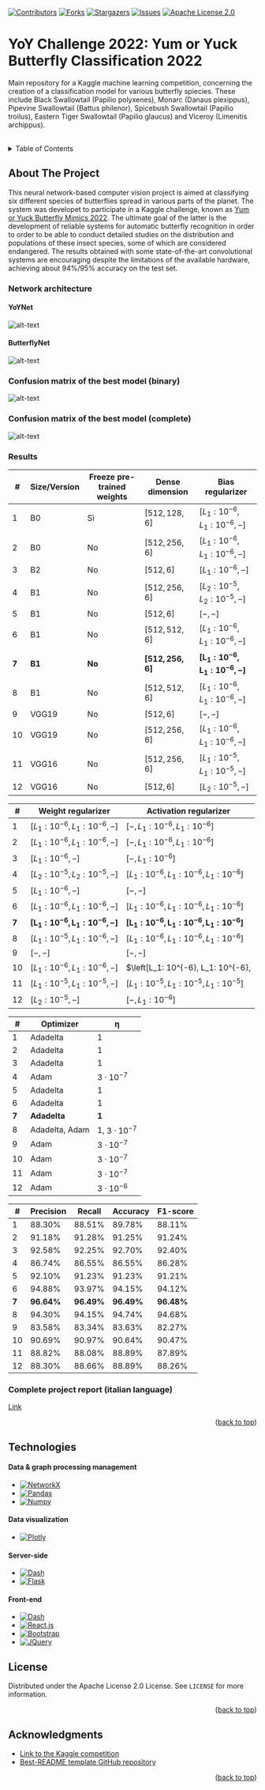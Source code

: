 [![Contributors][contributors-shield]][contributors-url]
[![Forks][forks-shield]][forks-url]
[![Stargazers][stars-shield]][stars-url]
[![Issues][issues-shield]][issues-url]
[![Apache License 2.0][license-shield]][license-url]

# YoY Challenge 2022: Yum or Yuck Butterfly Classification 2022

<a name="readme-top">Main repository for a Kaggle machine learning competition, concerning the creation of a classification model for various butterfly spiecies. These include Black Swallowtail (Papilio polyxenes), Monarc (Danaus plexippus), Pipevine Swallowtail (Battus philenor), Spicebush Swallowtail (Papilio troilus), Eastern Tiger Swallowtail (Papilio glaucus) and Viceroy (Limenitis archippus).</a>

<!-- PROJECT LOGO -->
<br/>


<!-- TABLE OF CONTENTS -->
<details>
  <summary>Table of Contents</summary>
  <ol>
    <li>
      <a href="#about-the-project">About The Project</a>
      <ul>
        <li><a href="#network-architecture">Network architecture</</li>
        <li><a href="#confusion-matrix-of-the-best-model-binary">Confusion matrix (binary)</</li>
        <li><a href="#confusion-matrix-of-the-best-model-complete">Confusion matrix (complete)</</li>
        <li><a href="#results">Results</</li>
        <li><a href="#complete-project-report-italian-language">Complete project report (italian language)</</li>
      </ul>
    </li>
    <li><a href="#technologies">Technologies</a>
    <li><a href="#license">License</a></li>
    <li><a href="#acknowledgments">Acknowledgments</a></li>
  </ol>
</details>



<!-- ABOUT THE PROJECT -->
## About The Project

This neural network-based computer vision project is aimed at classifying six different species of butterflies spread in various parts of the planet. The system was developet to participate in a Kaggle challenge, known as [Yum or Yuck Butterfly Mimics 2022](https://www.kaggle.com/competitions/yum-or-yuck-butterfly-mimics-2022). The ultimate goal of the latter is the development of reliable systems for automatic butterfly recognition in order to order to be able to conduct detailed studies on the distribution and populations of these insect species, some of which are considered endangered. The results obtained with some state-of-the-art convolutional systems are encouraging despite the limitations of the available hardware, achieving about 94%/95% accuracy on the test set.

### Network architecture
          
#### YoYNet
![alt-text](https://github.com/Attornado/yum-or-yuck-butterfly-classification/blob/main/readme-imgs/yoynet.svg?raw=true)

#### ButterflyNet
![alt-text](https://github.com/Attornado/yum-or-yuck-butterfly-classification/blob/main/readme-imgs/butterflynet.svg?raw=true)


### Confusion matrix of the best model (binary)
![alt-text](https://github.com/Attornado/yum-or-yuck-butterfly-classification/blob/main/readme-imgs/confusion_matrix.svg?raw=true)

### Confusion matrix of the best model (complete)
![alt-text](https://github.com/Attornado/yum-or-yuck-butterfly-classification/blob/main/readme-imgs/yum_yuck_confusion_matrix2.svg?raw=true)

### Results

| **\#**          | **Size/Version**          | **Freeze pre-trained weights**          | **Dense dimension**                          | **Bias regularizer**                                  |
|-----------------|-----------------------|---------------------------------|-----------------------------------------|-----------------------------------------------------------|
| 1               | B0                    | Sì                              | $\left[512, 128, 6\right]$              | $\left[L_1: 10^{-6}, L_1: 10^{-6}, -\right]$              |
| 2               | B0                    | No                              | $\left[512, 256, 6\right]$              | $\left[L_1: 10^{-6}, L_1: 10^{-6}, -\right]$              |
| 3               | B2                    | No                              | $\left[512, 6\right]$                   | $\left[L_1: 10^{-6}, -\right]$                            |
| 4               | B1                    | No                              | $\left[512, 256, 6\right]$              | $\left[L_2: 10^{-5}, L_2: 10^{-5}, -\right]$              |
| 5               | B1                    | No                              | $\left[512, 6\right]$                   | $\left[ -, -\right]$                                      |
| 6               | B1                    | No                              | $\left[512, 512, 6\right]$              | $\left[L_1: 10^{-6}, L_1: 10^{-6}, -\right]$              |
| **7**      | **B1**           | **No**                     | $\boldsymbol{\left[512, 256, 6\right]}$ | $\boldsymbol{\left[L_1: 10^{-6}, L_1: 10^{-6}, -\right]}$ |
| 8               | B1                    | No                              | $\left[512, 512, 6\right]$              | $\left[L_1: 10^{-6}, L_1: 10^{-6}, -\right]$              |
| 9               | VGG19                 | No                              | $\left[512, 6\right]$                   | $\left[-, -\right]$                                       |
| 10              | VGG19                 | No                              | $\left[512, 256, 6\right]$              | $\left[ L_1: 10^{-6},  L_1: 10^{-6}, -\right]$            |
| 11              | VGG16                 | No                              | $\left[512, 256, 6\right]$              | $\left[L_1: 10^{-5},  L_1: 10^{-5}, -\right]$             |
| 12              | VGG16                 | No                              | $\left[512, 6\right]$                   | $\left[L_2: 10^{-5},-\right]$                             |

| **\#**          | **Weight regularizer**                                    | **Activation regularizer**                                           |
|-----------------|-----------------------------------------------------------|----------------------------------------------------------------------|
| 1               | $\left[L_1: 10^{-6}, L_1: 10^{-6}, -\right]$              | $\left[-, L_1: 10^{-6}, L_1: 10^{-6}\right]$                         |
| 2               | $\left[L_1: 10^{-6}, L_1: 10^{-6}, -\right]$              | $\left[-, L_1: 10^{-6}, L_1: 10^{-6}\right]$                         |
| 3               | $\left[L_1: 10^{-6}, -\right]$                            | $\left[-, L_1: 10^{-6}\right]$                                       |
| 4               | $\left[L_2: 10^{-5}, L_2: 10^{-5}, -\right]$              | $\left[L_1: 10^{-6}, L_1: 10^{-6}, L_1: 10^{-6}\right]$              |
| 5               | $\left[L_1: 10^{-6}, -\right]$                            | $\left[-, -\right]$                                                  |
| 6               | $\left[L_1: 10^{-6}, L_1: 10^{-6}, -\right]$              | $\left[L_1: 10^{-6}, L_1: 10^{-6}, L_1: 10^{-6}\right]$              |
| **7**           | $\boldsymbol{\left[L_1: 10^{-6}, L_1: 10^{-6}, -\right]}$ | $\boldsymbol{\left[L_1: 10^{-6}, L_1: 10^{-6}, L_1: 10^{-6}\right]}$ |
| 8               | $\left[L_1: 10^{-5}, L_1: 10^{-6}, -\right]$              | $\left[L_1: 10^{-6}, L_1: 10^{-6}, L_1: 10^{-6}\right]$              |
| 9               | $\left[-, -\right]$                                       | $\left[-, -\right]$                                                  |
| 10              | $\left[L_1: 10^{-6}, L_1: 10^{-6}, -\right]$              | $\left[L_1: 10^{-6}, L_1: 10^{-6},                                   |
| 11              | $\left[L_1: 10^{-5}, L_1: 10^{-5}, -\right]$              | $\left[L_1: 10^{-5}, L_1: 10^{-5}, L_1: 10^{-5}\right]$              |
| 12              | $\left[L_2: 10^{-5}, -\right]$                            | $\left[-, L_1: 10^{-6}\right]$                                       |

| **\#**          | **Optimizer**              | **$\boldsymbol{\eta}$** |
|-----------------|----------------------------|-------------------------|
| 1               | Adadelta                   | 1                       |
| 2               | Adadelta                   | 1                       |
| 3               | Adadelta                   | 1                       |
| 4               | Adam                       | $3 \cdot 10^{-7}$       |
| 5               | Adadelta                   | 1                       |
| 6               | Adadelta                   | 1                       |
| **7**           | **Adadelta**               | **1**                   |
| 8               | Adadelta, Adam             | 1, $3 \cdot 10^{-7}$    |
| 9               | Adam                       | $3 \cdot 10^{-7}$       |
| 10              | Adam                       | $3 \cdot 10^{-7}$       |
| 11              | Adam                       | $3 \cdot 10^{-7}$       |
| 12              | Adam                       | $3 \cdot 10^{-6}$       |

| **\#**          | **Precision**          | **Recall**          | **Accuracy**             |  **F1-score**         |
|-----------------|------------------------|---------------------|--------------------------|-----------------------|
| 1               | 88.30\%                | 88.51\%             | 89.78\%                  | 88.11\%               |
| 2               | 91.18\%                | 91.28\%             | 91.25\%                  | 91.24\%               |
| 3               | 92.58\%                | 92.25\%             | 92.70\%                  | 92.40\%               |
| 4               | 86.74\%                | 86.55\%             | 86.55\%                  | 86.28\%               |
| 5               | 92.10\%                | 91.23\%             | 91.23\%                  | 91.21\%               |
| 6               | 94.88\%                | 93.97\%             | 94.15\%                  | 94.12\%               |
| **7**           | **96.64\%**            | **96.49\%**         | **96.49\%**              | **96.48\%**           |
| 8               | 94.30\%                | 94.15\%             | 94.74\%                  | 94.68\%               |
| 9               | 83.58\%                | 83.34\%             | 83.63\%                  | 82.27\%               |
| 10              | 90.69\%                | 90.97\%             | 90.64\%                  | 90.47\%               |
| 11              | 88.82\%                | 88.08\%             | 88.89\%                  | 87.89\%               |
| 12              | 88.30\%                | 88.66\%             | 88.89\%                  | 88.26\%               |


### Complete project report (italian language)
[Link](https://github.com/Attornado/yum-or-yuck-butterfly-classification/blob/main/readme-imgs/yum-or-yuck-docs.pdf)


<p align="right">(<a href="#readme-top">back to top</a>)</p>


## Technologies

#### Data & graph processing management
* [![NetworkX]][NetworkX-url]
* [![Pandas]][Pandas-url]
* [![Numpy]][Numpy-url]

#### Data visualization
* [![Plotly]][Plotly-url]

#### Server-side
* [![Dash]][Dash-url]
* [![Flask]][Flask-url]

#### Front-end
* [![Dash]][Dash-url]
* [![React.js]][React-url]
* [![Bootstrap][Bootstrap.com]][Bootstrap-url]
* [![JQuery][JQuery.com]][JQuery-url]


<!-- LICENSE -->
## License

Distributed under the Apache License 2.0 License. See `LICENSE` for more information.

<p align="right">(<a href="#readme-top">back to top</a>)</p>


<!-- ACKNOWLEDGMENTS -->
## Acknowledgments

* [Link to the Kaggle competition](https://www.kaggle.com/competitions/yum-or-yuck-butterfly-mimics-2022)
* [Best-README template GitHub repository](https://github.com/othneildrew/Best-README-Template)

<p align="right">(<a href="#readme-top">back to top</a>)</p>


<!-- MARKDOWN LINKS & IMAGES -->
<!-- https://www.markdownguide.org/basic-syntax/#reference-style-links -->
[product-screenshot]: images/screenshot.png
[project-logo]: app/assets/ecvt.png
[contributors-shield]: https://img.shields.io/github/contributors/Attornado/yum-or-yuck-butterfly-classification.svg?style=for-the-badge
[contributors-url]: https://github.com/Attornado/yum-or-yuck-butterfly-classification/graphs/contributors
[forks-shield]: https://img.shields.io/github/forks/Attornado/yum-or-yuck-butterfly-classification.svg?style=for-the-badge
[forks-url]: https://github.com/Attornado/yum-or-yuck-butterfly-classification/network/members
[stars-shield]: https://img.shields.io/github/stars/Attornado/yum-or-yuck-butterfly-classification.svg?style=for-the-badge
[stars-url]: https://github.com/Attornado/yum-or-yuck-butterfly-classification/stargazers
[issues-shield]: https://img.shields.io/github/issues/Attornado/yum-or-yuck-butterfly-classification.svg?style=for-the-badge
[issues-url]: https://github.com/Attornado/yum-or-yuck-butterfly-classification/issues
[license-shield]: https://img.shields.io/github/license/Attornado/yum-or-yuck-butterfly-classification.svg?style=for-the-badge
[license-url]: https://github.com/Attornado/yum-or-yuck-butterfly-classification/blob/master/LICENSE
[linkedin-shield]: https://img.shields.io/badge/-LinkedIn-black.svg?style=for-the-badge&logo=linkedin&colorB=555
[linkedin-url]: https://linkedin.com/in/othneildrew
[product-screenshot]: images/screenshot.png
[Next.js]: https://img.shields.io/badge/next.js-000000?style=for-the-badge&logo=nextdotjs&logoColor=white
[Next-url]: https://nextjs.org/
[React.js]: https://img.shields.io/badge/React-20232A?style=for-the-badge&logo=react&logoColor=61DAFB
[React-url]: https://reactjs.org/
[Vue.js]: https://img.shields.io/badge/Vue.js-35495E?style=for-the-badge&logo=vuedotjs&logoColor=4FC08D
[Vue-url]: https://vuejs.org/
[Angular.io]: https://img.shields.io/badge/Angular-DD0031?style=for-the-badge&logo=angular&logoColor=white
[Angular-url]: https://angular.io/
[Svelte.dev]: https://img.shields.io/badge/Svelte-4A4A55?style=for-the-badge&logo=svelte&logoColor=FF3E00
[Svelte-url]: https://svelte.dev/
[Laravel.com]: https://img.shields.io/badge/Laravel-FF2D20?style=for-the-badge&logo=laravel&logoColor=white
[Laravel-url]: https://laravel.com
[Bootstrap.com]: https://img.shields.io/badge/Bootstrap-563D7C?style=for-the-badge&logo=bootstrap&logoColor=white
[Bootstrap-url]: https://getbootstrap.com
[JQuery.com]: https://img.shields.io/badge/jQuery-0769AD?style=for-the-badge&logo=jquery&logoColor=white
[JQuery-url]: https://jquery.com
[Solidity]: https://img.shields.io/badge/solidity-gray?style=for-the-badge&logo=solidity
[Solidity-url]: https://soliditylang.org
[Web3Py]: https://img.shields.io/badge/Web3.py-yellow?style=for-the-badge&logo=Web3.js&logoColor=black
[Web3Py-url]: https://pypi.org/project/web3/
[MongoDB]: https://img.shields.io/badge/MongoDB-darkgreen?style=for-the-badge&logo=mongodb&logoWidth=15
[MongoDB-url]: https://www.mongodb.com/
[Pandas]: https://img.shields.io/badge/Pandas-red?style=for-the-badge&logo=pandas&logoWidth=15
[Pandas-url]: https://pandas.pydata.org/
[Truffle]: https://svgshare.com/getbyhash/sha1-NX499/URB+khENlHOWdGS/+GJNw=
[Truffle-url]: https://trufflesuite.com/
[Numpy]: https://img.shields.io/badge/Numpy-yellow?style=for-the-badge&logo=numpy&logoColor=black
[Numpy-url]: https://numpy.org/
[Flask]: https://img.shields.io/badge/Flask-darkred?style=for-the-badge&logo=flask
[Flask-url]: https://flask.palletsprojects.com/en/2.2.x/
[Ganache]: https://svgshare.com/getbyhash/sha1-4Z5dD5/nHgiA9ULH6Jk1JgFiSBE=
[Ganache-url]: https://trufflesuite.com/ganache/
[Ganache-url]: https://flask.palletsprojects.com/en/2.2.x/
[IPFS]: https://img.shields.io/badge/IPFS-154c79?style=for-the-badge&logo=ipfs
[IPFS-url]: https://ipfs.tech/  
[Ethereum]: https://img.shields.io/badge/Ethereum-76b5c5?style=for-the-badge&logo=ethereum&logoColor=black
[Ethereum-url]: https://ethereum.org/en/
[Matplotlib]: https://svgshare.com/getbyhash/sha1-DUTrNq/OGl0noPQdTr2YgrvYhIw=
[Matplotlib-url]: https://matplotlib.org/
[Dash]: https://svgshare.com/getbyhash/sha1-rP+R9ynV+Lb+plNuV5j6jx9G10c=
[Dash-url]: https://dash.plotly.com/
[NetworkX]: https://svgshare.com/getbyhash/sha1-xg9rckqBiF6LDNPNh+JBiGiAr7s=
[NetworkX-url]: https://networkx.org/documentation/stable/index.html
[Plotly]: https://img.shields.io/badge/Plotly-100000?style=for-the-badge&logo=plotly&logoColor=white&labelColor=660169&color=660169
[Plotly-url]: https://plotly.com/
